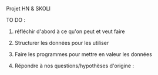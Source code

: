 Projet HN & SKOLI

TO DO : 

1. réfléchir d'abord à ce qu'on peut et veut faire


2. Structurer les données pour les utiliser


3. Faire les programmes pour mettre en valeur les données


4. Répondre à nos questions/hypothèses d'origine :

